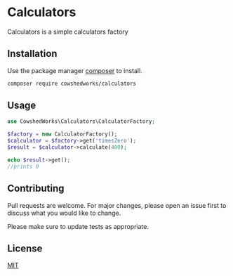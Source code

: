 # Calculators

Calculators is a simple calculators factory

## Installation

Use the package manager [composer](https://getcomposer.org/) to install.

```bash
composer require cowshedworks/calculators
```

## Usage

```php
use CowshedWorks\Calculators\CalculatorFactory;

$factory = new CalculatorFactory();
$calculator = $factory->get('timesZero');
$result = $calculator->calculate(400);

echo $result->get();
//prints 0
```

## Contributing
Pull requests are welcome. For major changes, please open an issue first to discuss what you would like to change.

Please make sure to update tests as appropriate.

## License
[MIT](LICENCE.md)
